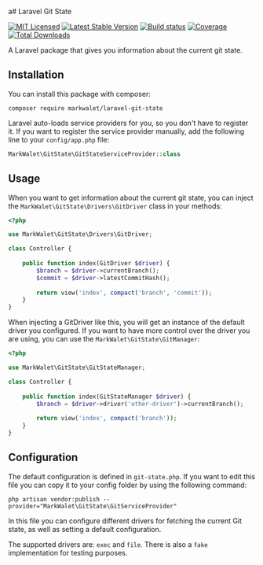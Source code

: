 a# Laravel Git State

[![MIT Licensed](https://img.shields.io/badge/license-MIT-brightgreen.svg?style=flat-square)](LICENSE.md)
[![Latest Stable Version](https://poser.pugx.org/markwalet/laravel-git-state/v/stable)](https://packagist.org/packages/markwalet/laravel-git-state)
[![Build status](https://img.shields.io/github/workflow/status/markwalet/laravel-git-state/tests?style=flat-square&label=tests)](https://github.com/markwalet/laravel-git-state/actions)
[![Coverage](https://codecov.io/gh/markwalet/laravel-git-state/branch/master/graph/badge.svg)](https://codecov.io/gh/markwalet/laravel-git-state)
[![Total Downloads](https://poser.pugx.org/markwalet/laravel-git-state/downloads)](https://packagist.org/packages/markwalet/laravel-git-state)

A Laravel package that gives you information about the current git state.

## Installation
You can install this package with composer:

```shell
composer require markwalet/laravel-git-state
```

Laravel auto-loads service providers for you, so you don't have to register it. If you want to register the service provider manually, add the following line to your `config/app.php` file:

```php
MarkWalet\GitState\GitStateServiceProvider::class
```

## Usage
When you want to get information about the current git state, you can inject the `MarkWalet\GitState\Drivers\GitDriver` class in your methods:

```php
<?php

use MarkWalet\GitState\Drivers\GitDriver;

class Controller {
    
    public function index(GitDriver $driver) {
        $branch = $driver->currentBranch();
        $commit = $driver->latestCommitHash();
        
        return view('index', compact('branch', 'commit'));
    }
}
```
When injecting a GitDriver like this, you will get an instance of the default driver you configured. If you want to have more control over the driver you are using, you can use the `MarkWalet\GitState\GitManager`:

```php
<?php

use MarkWalet\GitState\GitStateManager;

class Controller {
    
    public function index(GitStateManager $driver) {
        $branch = $driver->driver('other-driver')->currentBranch();
        
        return view('index', compact('branch'));
    }
}
```
## Configuration

The default configuration is defined in `git-state.php`. If you want to edit this file you can copy it to your config folder by using the following command:
```shell
php artisan vendor:publish --provider="MarkWalet\GitState\GitServiceProvider"
```

In this file you can configure different drivers for fetching the current Git state, as well as setting a default configuration.

The supported drivers are: `exec` and `file`. There is also a `fake` implementation for testing purposes.
